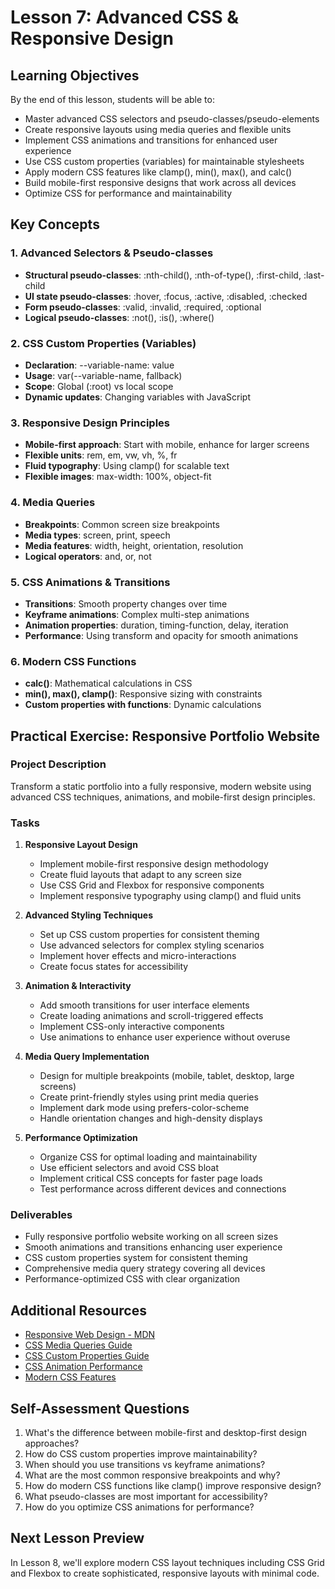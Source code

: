 # Lesson 7: Advanced CSS & Responsive Design

## Learning Objectives
By the end of this lesson, students will be able to:
- Master advanced CSS selectors and pseudo-classes/pseudo-elements
- Create responsive layouts using media queries and flexible units
- Implement CSS animations and transitions for enhanced user experience
- Use CSS custom properties (variables) for maintainable stylesheets
- Apply modern CSS features like clamp(), min(), max(), and calc()
- Build mobile-first responsive designs that work across all devices
- Optimize CSS for performance and maintainability

## Key Concepts

### 1. Advanced Selectors & Pseudo-classes
- **Structural pseudo-classes**: :nth-child(), :nth-of-type(), :first-child, :last-child
- **UI state pseudo-classes**: :hover, :focus, :active, :disabled, :checked
- **Form pseudo-classes**: :valid, :invalid, :required, :optional
- **Logical pseudo-classes**: :not(), :is(), :where()

### 2. CSS Custom Properties (Variables)
- **Declaration**: --variable-name: value
- **Usage**: var(--variable-name, fallback)
- **Scope**: Global (:root) vs local scope
- **Dynamic updates**: Changing variables with JavaScript

### 3. Responsive Design Principles
- **Mobile-first approach**: Start with mobile, enhance for larger screens
- **Flexible units**: rem, em, vw, vh, %, fr
- **Fluid typography**: Using clamp() for scalable text
- **Flexible images**: max-width: 100%, object-fit

### 4. Media Queries
- **Breakpoints**: Common screen size breakpoints
- **Media types**: screen, print, speech
- **Media features**: width, height, orientation, resolution
- **Logical operators**: and, or, not

### 5. CSS Animations & Transitions
- **Transitions**: Smooth property changes over time
- **Keyframe animations**: Complex multi-step animations
- **Animation properties**: duration, timing-function, delay, iteration
- **Performance**: Using transform and opacity for smooth animations

### 6. Modern CSS Functions
- **calc()**: Mathematical calculations in CSS
- **min(), max(), clamp()**: Responsive sizing with constraints
- **Custom properties with functions**: Dynamic calculations

## Practical Exercise: Responsive Portfolio Website

### Project Description
Transform a static portfolio into a fully responsive, modern website using advanced CSS techniques, animations, and mobile-first design principles.

### Tasks
1. **Responsive Layout Design**
   - Implement mobile-first responsive design methodology
   - Create fluid layouts that adapt to any screen size
   - Use CSS Grid and Flexbox for responsive components
   - Implement responsive typography using clamp() and fluid units

2. **Advanced Styling Techniques**
   - Set up CSS custom properties for consistent theming
   - Use advanced selectors for complex styling scenarios
   - Implement hover effects and micro-interactions
   - Create focus states for accessibility

3. **Animation & Interactivity**
   - Add smooth transitions for user interface elements
   - Create loading animations and scroll-triggered effects
   - Implement CSS-only interactive components
   - Use animations to enhance user experience without overuse

4. **Media Query Implementation**
   - Design for multiple breakpoints (mobile, tablet, desktop, large screens)
   - Create print-friendly styles using print media queries
   - Implement dark mode using prefers-color-scheme
   - Handle orientation changes and high-density displays

5. **Performance Optimization**
   - Organize CSS for optimal loading and maintainability
   - Use efficient selectors and avoid CSS bloat
   - Implement critical CSS concepts for faster page loads
   - Test performance across different devices and connections

### Deliverables
- Fully responsive portfolio website working on all screen sizes
- Smooth animations and transitions enhancing user experience
- CSS custom properties system for consistent theming
- Comprehensive media query strategy covering all devices
- Performance-optimized CSS with clear organization

## Additional Resources
- [Responsive Web Design - MDN](https://developer.mozilla.org/en-US/docs/Learn/CSS/CSS_layout/Responsive_Design)
- [CSS Media Queries Guide](https://css-tricks.com/a-complete-guide-to-css-media-queries/)
- [CSS Custom Properties Guide](https://developer.mozilla.org/en-US/docs/Web/CSS/Using_CSS_custom_properties)
- [CSS Animation Performance](https://web.dev/animations/)
- [Modern CSS Features](https://web.dev/learn/css/)

## Self-Assessment Questions
1. What's the difference between mobile-first and desktop-first design approaches?
2. How do CSS custom properties improve maintainability?
3. When should you use transitions vs keyframe animations?
4. What are the most common responsive breakpoints and why?
5. How do modern CSS functions like clamp() improve responsive design?
6. What pseudo-classes are most important for accessibility?
7. How do you optimize CSS animations for performance?

## Next Lesson Preview
In Lesson 8, we'll explore modern CSS layout techniques including CSS Grid and Flexbox to create sophisticated, responsive layouts with minimal code.